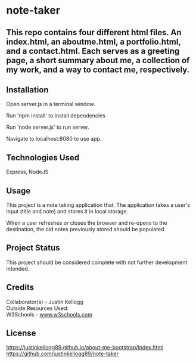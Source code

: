 # note-taker

## This repo contains four different html files. An index.html, an aboutme.html, a portfolio.html, and a contact.html. Each serves as a greeting page, a short summary about me, a collection of my work, and a way to contact me, respectively.

## Installation

Open server.js in a terminal window.

Run 'npm install' to install dependencies

Run 'node server.js' to run server.

Navigate to localhost:8080 to use app.

## Technologies Used

Express, NodeJS

## Usage

This project is a note taking application that. The application takes a user's input (title and note) and stores it in local storage.

When a user refreshes or closes the browser and re-opens to the destination, the old notes previously stored should be populated.

## Project Status

This project should be considered complete with not further development intended.

## Credits

Collaborator(s) - Justin Kellogg  
Outside Resources Used:  
W3Schools - www.w3schools.com

## License

https://justinkellogg89.github.io/about-me-bootstrap/index.html  
https://github.com/justinkellogg89/note-taker
